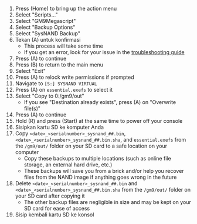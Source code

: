 1. Press (Home) to bring up the action menu
2. Select "Scripts..."
3. Select "GM9Megascript"
4. Select "Backup Options"
5. Select "SysNAND Backup"
6. Tekan (A) untuk konfirmasi
   - This process will take some time
   - If you get an error, look for your issue in the [troubleshooting guide](troubleshooting-finalizing-setup.html)
7. Press (A) to continue
8. Press (B) to return to the main menu
9. Select "Exit"
10. Press (A) to relock write permissions if prompted
11. Navigate to `[S:] SYSNAND VIRTUAL`
12. Press (A) on `essential.exefs` to select it
13. Select "Copy to 0:/gm9/out"
    - If you see "Destination already exists", press (A) on "Overwrite file(s)"
14. Press (A) to continue
15. Hold (R) and press (Start) at the same time to power off your console
16. Sisipkan kartu SD ke komputer Anda
17. Copy `<date>_<serialnumber>_sysnand_##.bin`, `<date>_<serialnumber>_sysnand_##.bin.sha`, and `essential.exefs` from the `/gm9/out/` folder on your SD card to a safe location on your computer
    - Copy these backups to multiple locations (such as online file storage, an external hard drive, etc.)
    - These backups will save you from a brick and/or help you recover files from the NAND image if anything goes wrong in the future
18. Delete `<date>_<serialnumber>_sysnand_##.bin` and `<date>_<serialnumber>_sysnand_##.bin.sha` from the `/gm9/out/` folder on your SD card after copying it
    - The other backup files are negligible in size and may be kept on your SD card for ease of access
19. Sisip kembali kartu SD ke konsol
